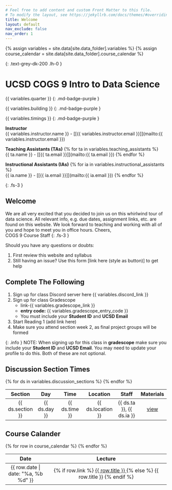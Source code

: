```yaml
---
# Feel free to add content and custom Front Matter to this file.
# To modify the layout, see https://jekyllrb.com/docs/themes/#overriding-theme-defaults
title: Welcome
layout: default
nav_exclude: false
nav_order: 1
---
```


{% assign variables = site.data[site.data_folder].variables %}
{% assign course_calendar = site.data[site.data_folder].course_calendar %}

{: .text-grey-dk-200 .lh-0 }
# UCSD COGS 9 Intro to Data Science

{{ variables.quarter }}
{: .md-badge-purple }

{{ variables.building }}
{: .md-badge-purple }

{{ variables.timings }}
{: .md-badge-purple }


**Instructor** <br/> {{ variables.instructor.name }} - [[{{ variables.instructor.email }}]](mailto:{{ variables.instructor.email }}) 

**Teaching Assistants (TAs)** {% for ta in variables.teaching_assistants %} <br/> {{ ta.name }} - [[{{ ta.email }}]](mailto:{{ ta.email }}) {% endfor %} 

**Instructional Assistants (IAs)** {% for ia in variables.instructional_assistants %} <br/> {{ ia.name }} - [[{{ ia.email }}]](mailto:{{ ia.email }}) {% endfor %} 

{: .fs-3 }

## Welcome

We are all very excited that you decided to join us on this whirlwind tour of data science. All relevant info, e.g. due dates, assignment links, etc. are found on this website.
We look forward to teaching and working with all of you and hope to meet you in office hours.
Cheers,  
COGS 9 Course Staff
{: .fs-3 }

Should you have any questions or doubts:
  1. First review this website and syllabus
  2. Still having an issue? Use this form [link here (style as button)] to get help

## Complete The Following

1. Sign up for class Discord server here {{ variables.discord_link }}
2. Sign up for class Gradescope
   -  link-{{ variables.gradescope_link }}
   -  **entry code:** {{ variables.gradescope_entry_code }}
   -  You must include your **Student ID** and **UCSD Email**
3. Start Reading 1 (add link here)
4. Make sure you attend section week 2, as final project groups will be formed

{: .info }
NOTE: When signing up for this class in **gradescope** make sure you include your **Student ID** and **UCSD Email**. You may need to update your profile to do this. Both of these are not optional.


## Discussion Section Times

<table style="table-layout: fixed; text-align: center; width: 100%;">
    <thead>
        <tr class="header">
            <th style="width: 10%;"> Section </th>
            <th style="width: 10%;"> Day </th>
            <th style="width: 25%;"> Time </th>
            <th style="width: 15%;"> Location </th>
            <th style="width: 25%;"> Staff </th>
            <th style="width: 15%;"> Materials </th>
        </tr>
    </thead>
    <tbody>
        {% for ds in variables.discussion_sections %}
        <tr>
            <td> {{ ds.section }} </td>
            <td> {{ ds.day }} </td>
            <td> {{ ds.time }} </td>
            <td> {{ ds.location }} </td>
            <td> {{ ds.ta }}, {{ ds.ia }} </td>
            <td> <a href="{{ ds.materials }}"> view </a> </td>
        </tr>
        {% endfor %}
    </tbody>
</table>

## Course Calander

<table style="table-layout: fixed; text-align: center; width: 100%;">
    <thead>
        <tr class="header">
            <th style="width: 25%;"> Date </th>
            <th style="width: 75%;"> Lecture </th>
        </tr>
    </thead>
    <tbody>
        {% for row in course_calendar %}
        <tr>
            <td> {{ row.date | date: "%a, %b %d" }} </td>
            <td> {% if row.link %} <a href="{{ row.link }}"> {{ row.title }} </a> {% else %} {{ row.title }} {% endif %} </td>
        </tr>
        {% endfor %}
    </tbody>
</table>
